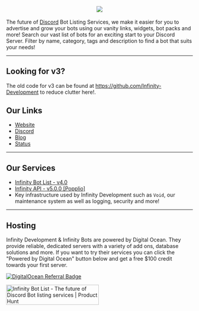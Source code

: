 <h2 align='center'>
  <a href="https://infinitybots.gg">
    <img src="https://cdn.discordapp.com/attachments/1132817220611866745/1147842039447298129/1500x500_2.jpg" />
  </a>
  <br> 
</h2>
<p>
The future of <a href="https://discord.com">Discord</a> Bot Listing Services, we make it easier for you to advertise and grow your bots using our vanity links, widgets, bot packs and more! Search our vast list of bots for an exciting start to your Discord Server. Filter by name, category, tags and description to find a bot that suits your needs!
</p>

<hr>

## Looking for v3?

The old code for v3 can be found at https://github.com/Infinity-Development to reduce clutter here!.

## Our Links

<ul>
  <li><a href="https://infinitybots.gg">Website</a></li>
  <li><a href="https://infinitybots.gg/discord">Discord</a></li>
  <li><a href="https://blog.botlist.app">Blog</a></li>
  <li><a href="https://status.botlist.site">Status</a></li>
</ul>

<hr>

<h2>
  Our Services
</h2>

<ul>
  <li><a href="https://infinitybots.gg">Infinity Bot List - v4.0</a></li>
  <li><a href="https://api.infinitybots.gg">Infinity API - v5.0.0 [Popplio]</a></li>
  <li>Key infrastructure used by Infinity Development such as <code>Void</code>, our maintenance system as well as logging, security and more!</li>
</ul>

<hr>

<h2>
  Hosting
</h2>

<p>
  Infinity Development & Infinity Bots are powered by Digital Ocean. They provide reliable, dedicated servers
  with a variety of add ons, database solutions and more. If you want to try their services you can click the "Powered by Digital Ocean" 
  button below and get a free $100 credit towards your first server.
</p>

[![DigitalOcean Referral Badge](https://web-platforms.sfo2.cdn.digitaloceanspaces.com/WWW/Badge%201.svg)](https://www.digitalocean.com/?refcode=a6b81cde8d44&utm_campaign=Referral_Invite&utm_medium=Referral_Program&utm_source=badge)

<a href="https://www.producthunt.com/posts/infinity-bot-list?utm_source=badge-featured&utm_medium=badge&utm_souce=badge-infinity&#0045;bot&#0045;list" target="_blank"><img src="https://api.producthunt.com/widgets/embed-image/v1/featured.svg?post_id=381375&theme=light" alt="Infinity&#0032;Bot&#0032;List - The&#0032;future&#0032;of&#0032;Discord&#0032;Bot&#0032;listing&#0032;services | Product Hunt" style="width: 250px; height: 54px;" width="250" height="54" /></a>
